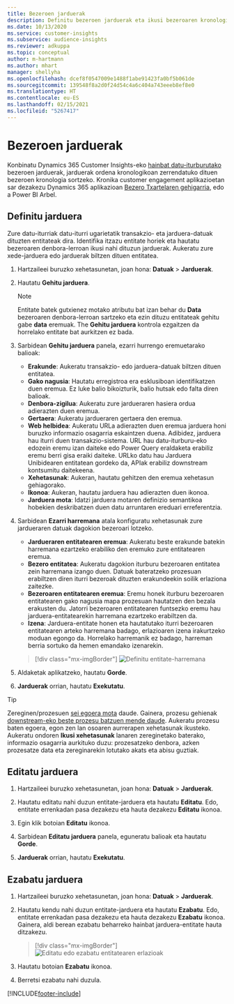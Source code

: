 ```yaml
---
title: Bezeroen jarduerak
description: Definitu bezeroen jarduerak eta ikusi bezeroaren kronologian.
ms.date: 10/13/2020
ms.service: customer-insights
ms.subservice: audience-insights
ms.reviewer: adkuppa
ms.topic: conceptual
author: m-hartmann
ms.author: mhart
manager: shellyha
ms.openlocfilehash: dcef8f0547009e1488f1abe91423fa0bf5b061de
ms.sourcegitcommit: 139548f8a2d0f24d54c4a6c404a743eeeb8ef8e0
ms.translationtype: HT
ms.contentlocale: eu-ES
ms.lasthandoff: 02/15/2021
ms.locfileid: "5267417"
---
```

# <a name="customer-activities"></a>Bezeroen jarduerak

Konbinatu Dynamics 365 Customer Insights-eko [hainbat datu-iturburutako](data-sources.md) bezeroen jarduerak, jarduerak ordena kronologikoan zerrendatuko dituen bezeroen kronologia sortzeko. Kronika customer engagement aplikazioetan sar dezakezu Dynamics 365 aplikazioan [Bezero Txartelaren gehigarria](customer-card-add-in.md), edo a Power BI Arbel.

## <a name="define-an-activity"></a>Definitu jarduera

Zure datu-iturriak datu-iturri ugarietatik transakzio- eta jarduera-datuak dituzten entitateak dira. Identifika itzazu entitate horiek eta hautatu bezeroaren denbora-lerroan ikusi nahi dituzun jarduerak. Aukeratu zure xede-jarduera edo jarduerak biltzen dituen entitatea.

1. Hartzaileei buruzko xehetasunetan, joan hona: **Datuak** > **Jarduerak**.

1. Hautatu **Gehitu jarduera**.

   > [!NOTE]
   > Entitate batek gutxienez motako atributu bat izan behar du **Data** bezeroaren denbora-lerroan sartzeko eta ezin dituzu entitateak gehitu gabe **data** eremuak. The **Gehitu jarduera** kontrola ezgaitzen da horrelako entitate bat aurkitzen ez bada.

1. Sarbidean **Gehitu jarduera** panela, ezarri hurrengo eremuetarako balioak:

   - **Erakunde**: Aukeratu transakzio- edo jarduera-datuak biltzen dituen entitatea.
   - **Gako nagusia**: Hautatu erregistroa era esklusiboan identifikatzen duen eremua. Ez luke balio bikoizturik, balio hutsak edo falta diren balioak.
   - **Denbora-zigilua**: Aukeratu zure jardueraren hasiera ordua adierazten duen eremua.
   - **Gertaera**: Aukeratu jardueraren gertaera den eremua.
   - **Web helbidea**: Aukeratu URLa adierazten duen eremua jarduera honi buruzko informazio osagarria eskaintzen duena. Adibidez, jarduera hau iturri duen transakzio-sistema. URL hau datu-iturburu-eko edozein eremu izan daiteke edo Power Query eraldaketa erabiliz eremu berri gisa eraiki daiteke. URLko datu hau Jarduera Unibidearen entitatean gordeko da, APIak erabiliz downstream kontsumitu daitekeena.
   - **Xehetasunak**: Aukeran, hautatu gehitzen den eremua xehetasun gehiagorako.
   - **Ikonoa**: Aukeran, hautatu jarduera hau adierazten duen ikonoa.
   - **Jarduera mota**: Idatzi jarduera motaren definizio semantikoa hobekien deskribatzen duen datu arruntaren ereduari erreferentzia.

1. Sarbidean **Ezarri harremana** atala konfiguratu xehetasunak zure jardueraren datuak dagokion bezeroari lotzeko.

    - **Jardueraren entitatearen eremua**: Aukeratu beste erakunde batekin harremana ezartzeko erabiliko den eremuko zure entitatearen eremua.
    - **Bezero entitatea**: Aukeratu dagokion iturburu bezeroaren entitatea zein harremana izango duen. Datuak bateratzeko prozesuan erabiltzen diren iturri bezeroak dituzten erakundeekin soilik erlaziona zaitezke.
    - **Bezeroaren entitatearen eremua**: Eremu honek iturburu bezeroaren entitatearen gako nagusia mapa prozesuan hautatzen den bezala erakusten du. Jatorri bezeroaren entitatearen funtsezko eremu hau jarduera-entitatearekin harremana ezartzeko erabiltzen da.
    - **Izena**: Jarduera-entitate honen eta hautatutako iturri bezeroaren entitatearen arteko harremana badago, erlazioaren izena irakurtzeko moduan egongo da. Horrelako harremanik ez badago, harreman berria sortuko da hemen emandako izenarekin.
   
   > [!div class="mx-imgBorder"]
   > ![Definitu entitate-harremana](media/activities-entities-define.png "Definitu entitate-harremana")

1. Aldaketak aplikatzeko, hautatu **Gorde**.

1. **Jarduerak** orrian, hautatu **Exekutatu**.

> [!TIP]
> Zereginen/prozesuen [sei egoera mota](system.md#status-types) daude. Gainera, prozesu gehienak [downstream-eko beste prozesu batzuen mende daude](system.md#refresh-policies). Aukeratu prozesu baten egoera, egon zen lan osoaren aurrerapen xehetasunak ikusteko. Aukeratu ondoren **Ikusi xehetasunak** lanaren zereginetako baterako, informazio osagarria aurkituko duzu: prozesatzeko denbora, azken prozesatze data eta zereginarekin lotutako akats eta abisu guztiak.

## <a name="edit-an-activity"></a>Editatu jarduera

1. Hartzaileei buruzko xehetasunetan, joan hona: **Datuak** > **Jarduerak**.

2. Hautatu editatu nahi duzun entitate-jarduera eta hautatu **Editatu**. Edo, entitate errenkadan pasa dezakezu eta hauta dezakezu **Editatu** ikonoa.

3. Egin klik botoian **Editatu** ikonoa.

4. Sarbidean **Editatu jarduera** panela, eguneratu balioak eta hautatu **Gorde**.

5. **Jarduerak** orrian, hautatu **Exekutatu**.

## <a name="delete-an-activity"></a>Ezabatu jarduera

1. Hartzaileei buruzko xehetasunetan, joan hona: **Datuak** > **Jarduerak**.

2. Hautatu kendu nahi duzun entitate-jarduera eta hautatu **Ezabatu**. Edo, entitate errenkadan pasa dezakezu eta hauta dezakezu **Ezabatu** ikonoa. Gainera, aldi berean ezabatu beharreko hainbat jarduera-entitate hauta ditzakezu.
   > [!div class="mx-imgBorder"]
   > ![Editatu edo ezabatu entitatearen erlazioak](media/activities-entities-edit-delete.png "Editatu edo ezabatu entitatearen erlazioak")

3. Hautatu botoian **Ezabatu** ikonoa.

4. Berretsi ezabatu nahi duzula.


[!INCLUDE[footer-include](../includes/footer-banner.md)]